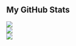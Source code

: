 ## My GitHub Stats
![](https://github-readme-stats.vercel.app/api?username=Cyoger&theme=dark&hide_border=false&include_all_commits=true&count_private=true)  
![](https://github-readme-streak-stats.herokuapp.com/?user=Cyoger&theme=dark&hide_border=false)  
![](https://github-readme-stats.vercel.app/api/top-langs/?username=Cyoger&theme=dark&hide_border=false&include_all_commits=true&count_private=true&layout=compact)
